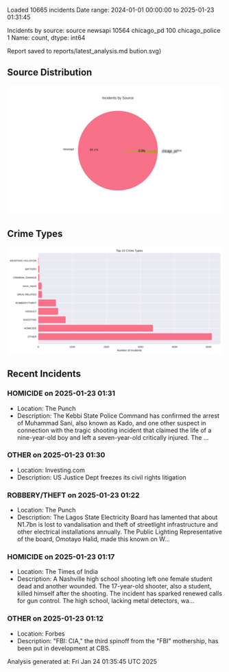 
Loaded 10665 incidents
Date range: 2024-01-01 00:00:00 to 2025-01-23 01:31:45

Incidents by source:
source
newsapi           10564
chicago_pd          100
chicago_police        1
Name: count, dtype: int64

Report saved to reports/latest_analysis.md
bution.svg)

## Source Distribution
![Source Distribution](images/source_distribution.svg)

## Crime Types
![Crime Types](images/crime_types.svg)

## Recent Incidents

### HOMICIDE on 2025-01-23 01:31
- Location: The Punch
- Description: The Kebbi State Police Command has confirmed the arrest of Muhammad Sani, also known as Kado, and one other suspect in connection with the tragic shooting incident that claimed the life of a nine-year-old boy and left a seven-year-old critically injured. The …


### OTHER on 2025-01-23 01:30
- Location: Investing.com
- Description: US Justice Dept freezes its civil rights litigation


### ROBBERY/THEFT on 2025-01-23 01:22
- Location: The Punch
- Description: The Lagos State Electricity Board has lamented that about N1.7bn is lost to vandalisation and theft of streetlight infrastructure and other electrical installations annually. The Public Lighting Representative of the board, Omotayo Halid, made this known on W…


### HOMICIDE on 2025-01-23 01:17
- Location: The Times of India
- Description: A Nashville high school shooting left one female student dead and another wounded. The 17-year-old shooter, also a student, killed himself after the shooting. The incident has sparked renewed calls for gun control. The high school, lacking metal detectors, wa…


### OTHER on 2025-01-23 01:12
- Location: Forbes
- Description: "FBI: CIA," the third spinoff from the "FBI" mothership, has been put in development at CBS.

Analysis generated at: Fri Jan 24 01:35:45 UTC 2025
